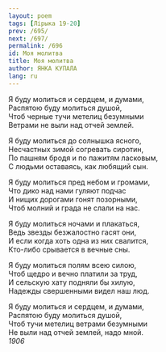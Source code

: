 ```yaml
---
layout: poem
tags: [Лірыка 19-20]
prev: /695/
next: /697/
permalink: /696
id: Моя молитва
title: Моя молитва
author: ЯНКА КУПАЛА
lang: ru
---
```



Я буду молиться и сердцем, и думами,  
Распятою буду молиться душой,  
Чтоб черные тучи метелиц безумными  
Ветрами не выли над отчей землей.  

Я буду молиться до солнышка ясного,  
Несчастных зимой согревать сиротин,  
По пашням бродя и по пажитям ласковым,  
С людьми оставаясь, как любящий сын.  

Я буду молиться пред небом и громами,  
Что дико над нами гуляют подчас  
И нищих дорогами гонят позорными,  
Чтоб молний и града не слали на нас.  

Я буду молиться ночами и плакаться,  
Ведь звезды безжалостно гасят они,  
И если когда хоть одна из них свалится,  
Кто-либо срывается в вечные сны.  

Я буду молиться полям всею силою,  
Чтоб щедро и вечно платили за труд,  
И сельскую хату подняли бы хилую,  
Надежды свершенными видел наш люд.  

Я буду молиться и сердцем, и думами,  
Распятою буду молиться душой,  
Чтоб тучи метелиц ветрами безумными  
Не выли над отчей землей, надо мной.  
*1906*  

